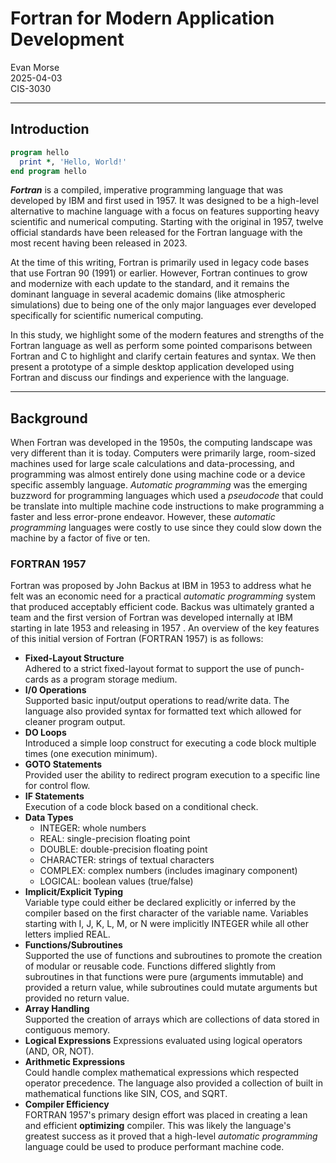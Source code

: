 # Fortran for Modern Application Development
Evan Morse  
2025-04-03  
CIS-3030   
___
    
## Introduction
```fortran
program hello
  print *, 'Hello, World!'
end program hello
```
***Fortran*** is a compiled, imperative programming language that was developed by IBM and first used in 1957. It was designed to be a high-level alternative to machine language with a focus on features supporting heavy scientific and numerical computing. Starting with the original in 1957, twelve official standards have been released for the Fortran language with the most recent having been released in 2023.

At the time of this writing, Fortran is primarily used in legacy code bases that use Fortran 90 (1991) or earlier. However,  Fortran continues to grow and modernize with each update to the standard, and it remains the dominant language in several academic domains (like atmospheric simulations) due to being one of the only major languages ever developed specifically for scientific numerical computing.  

In this study, we highlight some of the modern features and strengths of the Fortran language as well as perform some pointed comparisons between Fortran and C to highlight and clarify certain features and syntax. We then present a prototype of a simple desktop application developed using Fortran and discuss our findings and experience with the language.
___
## Background
When Fortran was developed in the 1950s, the computing landscape was very different than it is today. Computers were primarily large, room-sized machines used for large scale calculations and data-processing, and programming was almost entirely done using machine code or a device specific assembly language. *Automatic programming* was the emerging buzzword for programming languages which used a *pseudocode* that could be translate into multiple machine code instructions to make programming a faster and less error-prone endeavor. However, these *automatic programming* languages were costly to use since they could slow down the machine by a factor of five or ten.
### FORTRAN 1957

Fortran was proposed by John Backus at IBM in 1953 to address what he felt was an economic need for a practical *automatic programming* system that produced acceptably efficient code. Backus was ultimately granted a team and the first version of Fortran was developed internally at IBM starting in late 1953 and releasing in 1957 . An overview of the key features of this initial version of Fortran (FORTRAN 1957) is as follows:  
- **Fixed-Layout Structure**  
    Adhered to a strict fixed-layout format to support the use of punch-cards as a program storage medium.
- **I/0 Operations**  
    Supported basic input/output operations to read/write data. The language also provided syntax for formatted text which allowed for cleaner program output.
- **DO Loops**  
    Introduced a simple loop construct for executing a code block multiple times (one execution minimum).
- **GOTO Statements**  
    Provided user the ability to redirect program execution to a specific line for control flow.
- **IF Statements**  
    Execution of a code block based on a conditional check.
- **Data Types**  
    - INTEGER: whole numbers   
	- REAL: single-precision floating point
	- DOUBLE: double-precision floating point
	- CHARACTER: strings of textual characters
	- COMPLEX: complex numbers (includes imaginary component)
	- LOGICAL: boolean values (true/false)
- **Implicit/Explicit Typing**  
    Variable type could either be declared explicitly or inferred by the compiler based on the first character of the variable name. Variables starting with I, J, K, L, M, or N were implicitly INTEGER while all other letters implied REAL.
- **Functions/Subroutines**  
    Supported the use of functions and subroutines to promote the creation of modular or reusable code. Functions differed slightly from subroutines in that functions were pure (arguments immutable) and provided a return value, while subroutines could mutate arguments but provided no return value.
- **Array Handling**  
    Supported the creation of arrays which are collections of data stored in contiguous memory.
- **Logical Expressions**
    Expressions evaluated using logical operators (AND, OR, NOT).
- **Arithmetic Expressions**  
    Could handle complex mathematical expressions which respected operator precedence. The language also provided a collection of built in mathematical functions like SIN, COS, and SQRT.
- **Compiler Efficiency**  
    FORTRAN 1957's primary design effort was placed in creating a lean and efficient **optimizing** compiler. This was likely the language's greatest success as it proved that a high-level *automatic programming* language could be used to produce performant machine code. 




